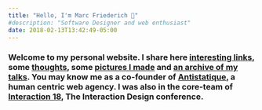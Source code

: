```yaml
---
title: "Hello, I'm Marc Friederich 👋"
#description: "Software Designer and web enthusiast"
date: 2018-02-13T13:42:49-05:00
---
```

### Welcome to my personal website. I share here [interesting links](./linking), some [thoughts](./writing), some [pictures I made](./making-pictures) and [an archive of my talks](./talking). You may know me as a co-founder of [Antistatique](https://antistatique.net/en), a human centric web agency. I was also in the core-team of [Interaction 18](https://interaction18.ixda.org), The Interaction Design conference.
